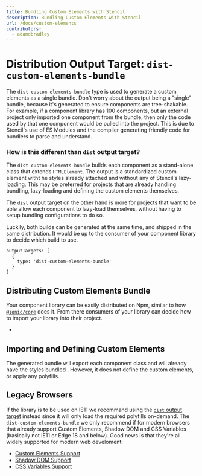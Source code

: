 ```yaml
---
title: Bundling Custom Elements with Stencil
description: Bundling Custom Elements with Stencil
url: /docs/custom-elements
contributors:
  - adamdbradley
---
```


# Distribution Output Target: `dist-custom-elements-bundle`

The `dist-custom-elements-bundle` type is used to generate a custom elements as a single bundle. Don't worry about the output being a "single" bundle, because it's generated to ensure components are tree-shakable. For example, if a component library has 100 components, but an external project only imported one component from the bundle, then only the code used by that one component would be pulled into the project. This is due to Stencil's use of ES Modules and the compiler generating friendly code for bundlers to parse and understand.

### How is this different than `dist` output target?

The `dist-custom-elements-bundle` builds each component as a stand-alone class that extends `HTMLElement`. The output is a standardized custom element witht he styles already attached and without any of Stencil's lazy-loading. This may be preferred for projects that are already handling bundling, lazy-loading and defining the custom elements themselves.

The `dist` output target on the other hand is more for projects that want to be able allow each component to lazy-load themselves, without having to setup bundling configurations to do so.

Luckily, both builds can be generated at the same time, and shipped in the same distribution. It would be up to the consumer of your component library to decide which build to use.


```tsx
outputTargets: [
  {
    type: 'dist-custom-elements-bundle'
  }
]
```

## Distributing Custom Elements Bundle

Your component library can be easily distributed on Npm, similar to how [`@ionic/core`](https://www.npmjs.com/package/@ionic/core) does it. From there consumers of your library can decide how to import your library into their project.

-

## Importing and Defining Custom Elements

The generated bundle will export each component class and will already have the styles bundled . However, it does not define the custom elements, or apply any polyfills.


## Legacy Browsers

If the library is to be used on IE11 we recommand using the [`dist` output target](/output-targets/dist) instead since it will only load the required polyfills on-demand. The `dist-custom-elements-bundle` we only recommend if for modern browsers that already support Custom Elements, Shadow DOM and CSS Variables (basically not IE11 or Edge 18 and below). Good news is that they're all widely supported for modern web develoment:

- [Custom Elements Support](https://caniuse.com/#feat=custom-elementsv1)
- [Shadow DOM Support](https://caniuse.com/#feat=shadowdomv1)
- [CSS Variables Support](https://caniuse.com/#feat=css-variables)
